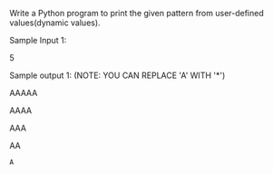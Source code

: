 Write a Python program to print the given pattern from user-defined values(dynamic values).

Sample Input 1:

5

Sample output 1: (NOTE: YOU CAN REPLACE 'A' WITH '*')

AAAAA

 AAAA
 
  AAA
  
   AA
   
    A 
